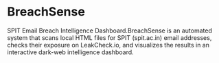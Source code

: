 # BreachSense
SPIT Email Breach Intelligence Dashboard.BreachSense is an automated system that scans local HTML files for SPIT (spit.ac.in) email addresses, checks their exposure on LeakCheck.io, and visualizes the results in an interactive dark-web intelligence dashboard.
